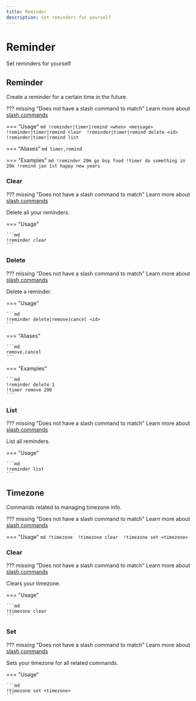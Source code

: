 ```yaml
---
title: Reminder
description: Set reminders for yourself
---
```

# Reminder

Set reminders for yourself

## Reminder

Create a reminder for a certain time in the future.

??? missing "Does not have a slash command to match"
	Learn more about [slash commands](/#slash-commands)

=== "Usage"
	```md
	!reminder|timer|remind <when> <message>
	!reminder|timer|remind clear 
	!reminder|timer|remind delete <id>
	!reminder|timer|remind list 
	```

=== "Aliases"
	```md
	timer,remind
	```

=== "Examples"
	```md
	!reminder 20m go buy food
	!timer do something in 20m
	!remind jan 1st happy new years
	```

### Clear

??? missing "Does not have a slash command to match"
	Learn more about [slash commands](/#slash-commands)

Delete all your reminders.

=== "Usage"

	```md
	!reminder clear 
	```

### Delete

??? missing "Does not have a slash command to match"
	Learn more about [slash commands](/#slash-commands)

Delete a reminder.

=== "Usage"

	```md
	!reminder delete|remove|cancel <id>
	```

=== "Aliases"

	```md
	remove,cancel
	```

=== "Examples"

	```md
	!reminder delete 1
	!timer remove 200
	```

### List

??? missing "Does not have a slash command to match"
	Learn more about [slash commands](/#slash-commands)

List all reminders.

=== "Usage"

	```md
	!reminder list 
	```

## Timezone

Commands related to managing timezone info.

??? missing "Does not have a slash command to match"
	Learn more about [slash commands](/#slash-commands)

=== "Usage"
	```md
	!timezone 
	!timezone clear 
	!timezone set <timezone>
	```

### Clear

??? missing "Does not have a slash command to match"
	Learn more about [slash commands](/#slash-commands)

Clears your timezone.

=== "Usage"

	```md
	!timezone clear 
	```

### Set

??? missing "Does not have a slash command to match"
	Learn more about [slash commands](/#slash-commands)

Sets your timezone for all related commands.

=== "Usage"

	```md
	!timezone set <timezone>
	```
